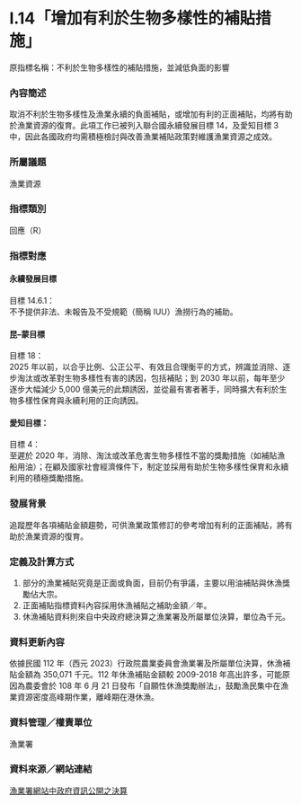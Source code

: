# I.14「增加有利於生物多樣性的補貼措施」
原指標名稱：不利於生物多樣性的補貼措施，並減低負面的影響

### 內容簡述
取消不利於生物多樣性及漁業永續的負面補貼，或增加有利的正面補貼，均將有助於漁業資源的復育。此項工作已被列入聯合國永續發展目標 14，及愛知目標 3 中，因此各國政府均需積極檢討與改善漁業補貼政策對維護漁業資源之成效。 

### 所屬議題
漁業資源
### 指標類別
回應（R）
### 指標對應
#### 永續發展目標
目標 14.6.1：<br>
不予提供非法、未報告及不受規範（簡稱 IUU）漁撈行為的補助。
#### 昆–蒙目標
目標 18：<br>
2025 年以前，以合乎比例、公正公平、有效且合理衡平的方式，辨識並消除、逐步淘汰或改革對生物多樣性有害的誘因，包括補貼；到 2030 年以前，每年至少逐步大幅減少 5,000 億美元的此類誘因，並從最有害者著手，同時擴大有利於生物多樣性保育與永續利用的正向誘因。
#### 愛知目標：
目標 4：<br>
至遲於 2020 年，消除、淘汰或改革危害生物多樣性不當的獎勵措施（如補貼漁船用油）；在顧及國家社會經濟條件下，制定並採用有助於生物多樣性保育和永續利用的積極獎勵措施。
### 發展背景
追蹤歷年各項補貼金額趨勢，可供漁業政策修訂的參考增加有利的正面補貼，將有助於漁業資源的復育。
### 定義及計算方式
1. 部分的漁業補貼究竟是正面或負面，目前仍有爭議，主要以用油補貼與休漁獎勵佔大宗。
2. 正面補貼指標資料內容採用休漁補貼之補助金額／年。
3. 休漁補貼資料則來自中央政府總決算之漁業署及所屬單位決算，單位為千元。
### 資料更新內容
依據民國 112 年（西元 2023）行政院農業委員會漁業署及所屬單位決算，休漁補貼金額為 350,071 千元。112 年休漁補貼金額較 2009-2018 年高出許多，可能原因為農委會於 108 年 6 月 21 日發布「自願性休漁獎勵辦法」，鼓勵漁民集中在漁業資源密度高峰期作業，離峰期在港休漁。
### 資料管理／權責單位
漁業署
### 資料來源／網站連結
[漁業署網站中政府資訊公開之決算](https://www.fa.gov.tw/cht/GovAccount/index.aspx)
